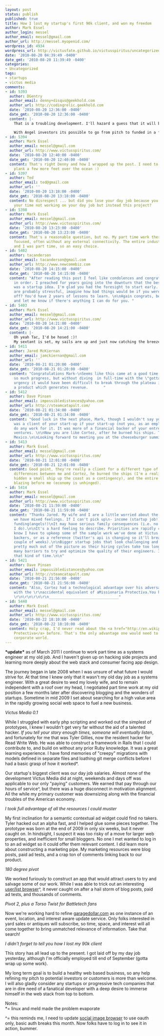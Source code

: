 ```yaml
---
layout: post
status: publish
published: true
title: How I lost my startup's first 90k client, and won my freedom
author: Mark Essel
author_login: messel
author_email: messel@gmail.com
author_url: http://messel.myopenid.com/
wordpress_id: 4934
wordpress_url: http://victusfate.github.io/victusspiritus/uncategorized/2010/08/20/how-i-lost-my-startups-first-90k-client-and-won-my-freedom/
date: '2010-08-20 04:39:49 -0400'
date_gmt: '2010-08-20 11:39:49 -0400'
categories:
- Uncategorized
tags:
- startups
- victus media
comments:
- id: 5393
  author: DGentry
  author_email: denny+disqus@geekhold.com
  author_url: http://codingrelic.geekhold.com
  date: '2010-08-20 12:36:00 -0400'
  date_gmt: '2010-08-20 12:36:00 -0400'
  content: |-
    That is a troubling development. I'll hazard a guess that it will be a while before garagedollar can pay your living expenses.

    With Angel investors its possible to go from pitch to funded in a few weeks... but unlikely. I assume you'll be actively looking for a job, along with seeking investors?
- id: 5394
  author: Mark Essel
  author_email: messel@gmail.com
  author_url: http://www.victusspiritus.com/
  date: '2010-08-20 12:40:00 -0400'
  date_gmt: '2010-08-20 12:40:00 -0400'
  content: That's right Denny and how I wrapped up the post. I need to extend the
    plank a few more feet over the ocean :)
- id: 5397
  author: Ted
  author_email: ted@gmail.com
  author_url: ''
  date: '2010-08-20 13:18:00 -0400'
  date_gmt: '2010-08-20 13:18:00 -0400'
  content: No disrespect ... but did you lose your day job because you spent all of
    your time not working on your day job but instead this project?
- id: 5398
  author: Mark Essel
  author_email: messel@gmail.com
  author_url: http://www.victusspiritus.com/
  date: '2010-08-20 13:23:00 -0400'
  date_gmt: '2010-08-20 13:23:00 -0400'
  content: That's a reasonable question, but no. My part time work there was sim/modeling
    focused, often without any external connectivity. The entire industry is downsizing
    and I was part time, so an easy choice.
- id: 5402
  author: tacanderson
  author_email: tacanderson@gmail.com
  author_url: http://www.newcommbiz.com
  date: '2010-08-20 14:15:00 -0400'
  date_gmt: '2010-08-20 14:15:00 -0400'
  content: "After reading this post I feel like condolences and congratulations are
    in order. I preached for years going into the downturn that the best backup plan
    was a startup idea. I'm glad you had the foresight to start early. While things
    are probably stressful, imagine how bad things would be if you were just now starting
    off? You'd have 2 years of lessons to learn. \n\nAgain congrats, best of luck
    and let me know if there's anything I can do for you. "
- id: 5403
  author: Mark Essel
  author_email: messel@gmail.com
  author_url: http://www.victusspiritus.com/
  date: '2010-08-20 14:21:00 -0400'
  date_gmt: '2010-08-20 14:21:00 -0400'
  content: |-
    Oh yeah Tac, I'd be hosed :)!
    My sextant is set, my sails are up and just now catching the breeze before the storm. Where's the queen of spain when I need her?
- id: 5411
  author: Jared McKiernan
  author_email: jamckiernan@gmail.com
  author_url: ''
  date: '2010-08-21 01:20:00 -0400'
  date_gmt: '2010-08-21 01:20:00 -0400'
  content: "Congratulations Mark-\nSeems like this came at a good time, you've made
    so much progress, but without diving  in full-time with the \"gotta pay bills\"
    urgency it would have been difficult to break through the plateau into having
    a product which generates revenue.       "
- id: 5412
  author: Dave Pinsen
  author_email: impossibledistances@yahoo.com
  author_url: http://steamcatapult.com/
  date: '2010-08-21 01:34:00 -0400'
  date_gmt: '2010-08-21 01:34:00 -0400'
  content: "Good luck in the next phase, Mark, though I wouldn't say your employer
    was a client of your start-up if your start-up (not you, as an employee) didn't
    do any work for it. It was more of a financial backer of your entrepreneurial
    ventures. \n\nNow you are like Cortez, after he burned his ships. Time to conquer
    Mexico.\n\nLooking forward to meeting you at the cheeseburger summit. "
- id: 5413
  author: Mark Essel
  author_email: messel@gmail.com
  author_url: http://www.victusspiritus.com/
  date: '2010-08-21 12:01:00 -0400'
  date_gmt: '2010-08-21 12:01:00 -0400'
  content: Good point, they're really a client for a different type of work.<br><br>The
    differences between me and Cortez, he burned the ships (I'm a realist I'd have
    hidden a small ship up the coast as a contingency), and the entire continent is
    blazing before me (economy is unhinged).
- id: 5414
  author: Mark Essel
  author_email: messel@gmail.com
  author_url: http://www.victusspiritus.com/
  date: '2010-08-21 11:59:00 -0400'
  date_gmt: '2010-08-21 11:59:00 -0400'
  content: "Thanks Jared. My wife and I are a little worried about the layoff, so
    we have mixed feelings. If I can't pick up\n- income (startup job!)\n- revenue(customers!)\n-
    funding(angels!)\nIt may have serious family consequences (i.e. no kids until
    I do).\n\nIt's a hard feeling to describe. Priorities are rapidly changing. \n\nI
    know I have to upkeep some of the sample work we've done at Victus Media for potential
    backers, or as a reference (twitter's api is changing so it'll break in the next
    couple of weeks).\n\nBigger startup jobs that look challenging and exciting are
    pretty much out of the picture as their hiring cycles take too long and have too
    many barriers to try and optimize the quality of their engineers. I don't have
    that kind of time.\n\n"
- id: 5421
  author: Dave Pinsen
  author_email: impossibledistances@yahoo.com
  author_url: http://steamcatapult.com/
  date: '2010-08-21 21:56:00 -0400'
  date_gmt: '2010-08-21 21:56:00 -0400'
  content: "Also, Cortez had a technological advantage over his adversaries, along
    with the \r\naccidental equivalent of aMissionaria Protectiva.You have neither.\r\n
    \r\n\r\n\r\n\r\n________________________________"
- id: 5440
  author: Mark Essel
  author_email: messel@gmail.com
  author_url: http://www.victusspiritus.com/
  date: '2010-08-22 18:10:00 -0400'
  date_gmt: '2010-08-22 18:10:00 -0400'
  content: Holy crap, I'd never read about the <a href="http://en.wikipedia.org/wiki/Bene_Gesserit#Missionaria_Protectiva>Missionaria
    Protectiva</a> before. That's the only advantage one would need to conquer the
    corporate world.
---
```

<p><b>*update*</b> as of March 2011 I continue to work part time as a systems engineer at my old job. And I haven't given up on hacking side projects and learning more deeply about the web stack and consumer facing app design.</p>
<p>The journey began in late 2008 when I was unsure of what future I would strive for. At that time I knew only that it wasn't my old day job as a systems engineer. With a great desire to wed my lovely wife, and to remain independent with a roof over my head, I negotiated part time work at my old position a few months later after discovering blogging and the wonders of startups. Sometime in mid 2009 I set about searching for a high value area in the rapidly growing social web space to fuel a new business. </p>
<p><I>Victus Media 0.1</I></p>
<p>While I struggled with early php scripting and worked out the simplest of prototypes, I knew I wouldn't get very far without the aid of a talented hacker. <i>If you tell your story enough times, someone will eventually listen</I>, and fortunately for me that was Tyler Gillies, now the resident hacker for Read Write Web. He was able to construct a framework in Rails that I could contribute to, and build on without any prior Ruby knowledge. It was a great learning experience. I have fond memories of "creepy" migrations with models defined in separate files and loathing git merge conflicts before I had a basic grasp of how it worked*.</p>
<p>Our startup's biggest client was our day job salaries.  Almost none of the development Victus Media did at night, weekends and days off was applicable to our only "paying" customers. We earned that pay through our hours of service^, but there was a huge disconnect in motivation alignment. All the while my primary customer was downsizing along with the financial troubles of the American economy. </p>
<p><i>I took full advantage of all the resources I could muster</I></p>
<p>My first inclination for a semantic contextual ad widget could find no takers. Tyler hacked out an alpha fast, and I helped glue some pieces together. The prototype was born at the end of 2009 in only six weeks, but it never caught on. In hindsight, I suspect it was too risky of a move for larger web properties, and inefficient for small bloggers. No one I met wanted to log in to an ad widget so it could offer them  relevant content. I did learn more about constructing a marketing pipe. My marketing resources were blog posts, paid ad tests, and a crap ton of comments linking back to our product.</p>
<p><I>180 degree pivot</I></p>
<p>We worked furiously to construct an app that would attract users to try and salvage some of our work. While I was able to trick out an interesting <a href="http://imagebrowser.heroku.com">user/list browser</a>^, it never caught on after a hail storm of blog posts, paid ad tests, and thousands of comments. </p>
<p><I>Pivot 2, plus a Torso Twist for Battletech fans</I></p>
<p>Now we're working hard to refine <a href="http://garagedollar.com">garagedollar.com</a> as one instance of an event, location, and interest aware update service. Only folks interested in yard sales or antiques will subscribe, so time, space, and interest will all come together to bring unmatched relevance of information. Take that search!</p>
<p><i>I didn't forget to tell you how I lost my 90k client</I> </p>
<p>This story has all lead up to the present. I got laid off by my day job yesterday, although I'm officially employed till end of September (gotta wrap up some work). </p>
<p>My long term goal is to build a healthy web based business, so any help refining my pitch to potential investors or customers is more than welcome. I will also gladly consider any startups or progressive tech companies that are in dire need of a fanatical developer with a deep desire to immerse himself in the web stack from top to bottom. </p>
<p>Notes:<br />
*= linux and meld made the problem evaporate</p>
<p>^= this reminds me, I need to update <a href="http://imagebrowser.heroku.com">social image browser</a> to use oauth only, basic auth breaks this month. Now folks have to log in to see it in action, bummer.</p>
